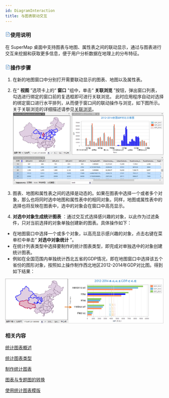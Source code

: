 ```yaml
---
id: DiagramInteraction
title: 与图表联动交互
---
```

### ![](../../img/read.gif)使用说明

在 SuperMap 桌面中支持图表与地图、属性表之间的联动显示，通过与图表进行交互来挖掘和获取更多信息，便于用户分析数据在地理上的分布特征。

### ![](../../img/read.gif)操作步骤

  1. 在新的地图窗口中分别打开需要联动显示的图表、地图以及属性表。
  2. 在“ **视图** ”选项卡上的“ **窗口** "组中，单击“ **关联浏览** ”按钮，弹出窗口列表，勾选进行绑定的窗口前的复选框即可进行关联浏览。 此时应用程序自动对选择的绑定窗口进行水平排列，从而便于窗口间的联动操作与浏览，如下图所示。关于关联浏览的详细描述请参见[关联浏览](../../Visualization/BrowseMap/WindowsBinding)。
![](img/LinkageInteraction.png)  

  3. 图表、地图和属性表之间的选择是动态的。如果在图表中选择一个或者多个对象，那么也将同时选中地图和属性表中的相同对象。同样，地图或属性表中的选择也将反映在图表中，选中的对象会在窗口中高亮显示。
  4. **对选中对象生成统计图表** ：通过交互式选择感兴趣的对象，以此作为过滤条件，只对当前选择的对象单独创建新的图表。具体操作如下：  

  * 在地图窗口中选择一个或多个对象，以高亮显示感兴趣的对象，点击右键在菜单栏中单击“ **对选中对象统计** ”。
  * 在统计列表类型中选择要制作的统计图表类型，即完成对单独选中的对象创建统计图表。
  * 例如在全国范围内单独统计西北五省的GDP情况，即在地图窗口中选择该五个省份的图形对象，按照如上操作制作西北地区2012-2014年GDP对比图。得到如下结果：  

![](img/SelectedObject.png)  


### 相关内容

[统计图表概述](Diagrams1)

[统计图表类型](DiagramsType)

[制作统计图表](CreateDiagram)

[图表与专题图的转换](ConvertThemticMap)

[使用统计图表模版](DiagramTemplate)


